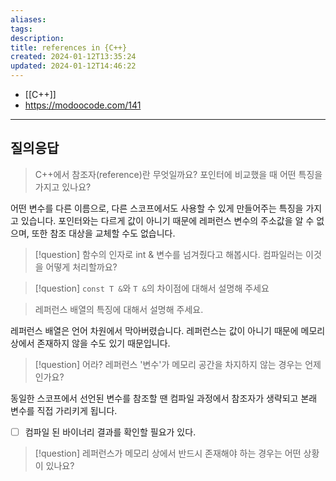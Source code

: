 ```yaml
---
aliases: 
tags: 
description:
title: references in {C++}
created: 2024-01-12T13:35:24
updated: 2024-01-12T14:46:22
---
```

- [[C++]]
- <https://modoocode.com/141>
---

## 질의응답

> C++에서 참조자(reference)란 무엇일까요? 포인터에 비교했을 때 어떤 특징을 가지고 있나요?

어떤 변수를 다른 이름으로, 다른 스코프에서도 사용할 수 있게 만들어주는 특징을 가지고 있습니다. 포인터와는 다르게 값이 아니기 때문에 레퍼런스 변수의 주소값을 알 수 없으며, 또한 참조 대상을 교체할 수도 없습니다.

> [!question] 함수의 인자로 int & 변수를 넘겨줬다고 해봅시다. 컴파일러는 이것을 어떻게 처리할까요?

> [!question] `const T &`와 `T &`의 차이점에 대해서 설명해 주세요

> 레퍼런스 배열의 특징에 대해서 설명해 주세요.

레퍼런스 배열은 언어 차원에서 막아버렸습니다. 레퍼런스는 값이 아니기 때문에 메모리 상에서 존재하지 않을 수도 있기 때문입니다.

> [!question] 어라? 레퍼런스 '변수'가 메모리 공간을 차지하지 않는 경우는 언제인가요?

동일한 스코프에서 선언된 변수를 참조할 땐 컴파일 과정에서 참조자가 생략되고 본래 변수를 직접 가리키게 됩니다. 

- [ ] 컴파일 된 바이너리 결과를 확인할 필요가 있다.

> [!question] 레퍼런스가 메모리 상에서 반드시 존재해야 하는 경우는 어떤 상황이 있나요?
